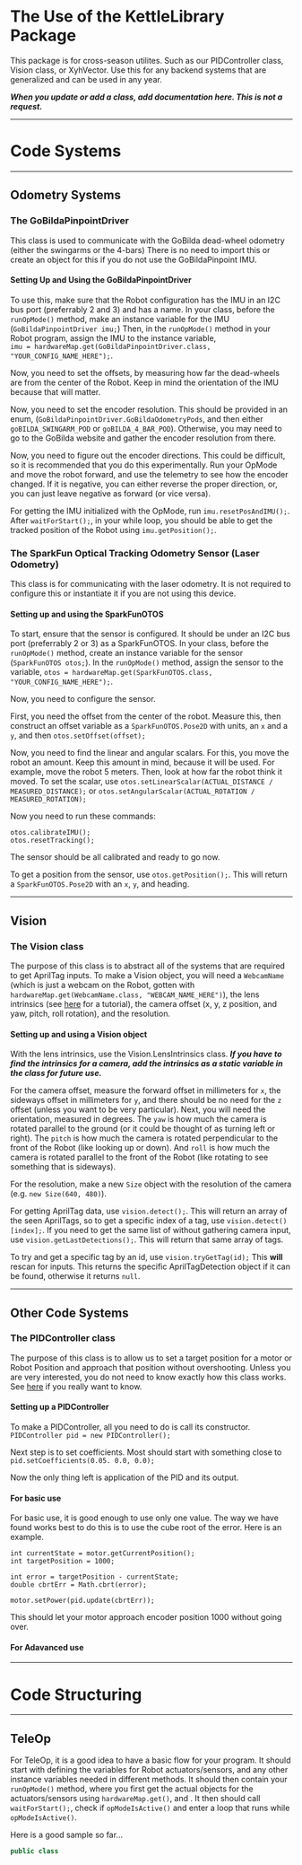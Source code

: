 # The Use of the KettleLibrary Package

This package is for cross-season utilites. Such as our PIDController class, Vision class, or XyhVector. 
Use this for any backend systems that are generalized and can be used in any year.  

***When you update or add a class, add documentation here. This is not a request.***

---

# Code Systems

---

## Odometry Systems

### The GoBildaPinpointDriver

This class is used to communicate with the GoBilda dead-wheel odometry (either the swingarms or the 4-bars)
There is no need to import this or create an object for this if you do not use the GoBildaPinpoint IMU.

#### Setting Up and Using the GoBildaPinpointDriver

To use this, make sure that the Robot configuration has the IMU in an I2C bus port (preferrably 2 and 3)
and has a name. In your class, before the `runOpMode()` method, make an instance variable for the IMU 
(`GoBildaPinpointDriver imu;`) 
Then, in the `runOpMode()` method in your Robot program, assign the IMU to the instance variable,  
`imu = hardwareMap.get(GoBildaPinpointDriver.class, "YOUR_CONFIG_NAME_HERE");`.  

Now, you need to set the offsets, by measuring how far the dead-wheels are from the center of the Robot. 
Keep in mind the orientation of the IMU because that will matter.  

Now, you need to set the encoder resolution. This should be provided in an enum, 
(`GoBildaPinpointDriver.GoBildaOdometryPods`, and then either `goBILDA_SWINGARM_POD` or `goBILDA_4_BAR_POD`).
Otherwise, you may need to go to the GoBilda website and gather the encoder resolution from there. 

Now, you need to figure out the encoder directions. 
This could be difficult, so it is recommended that you do this experimentally. 
Run your OpMode and move the robot forward, and use the telemetry to see how the encoder changed. 
If it is negative, you can either reverse the proper direction, or, you can just leave negative as forward (or vice versa).

For getting the IMU initialized with the OpMode, run `imu.resetPosAndIMU();`. After `waitForStart();`, in your while loop, 
you should be able to get the tracked position of the Robot using `imu.getPosition();`.  

### The SparkFun Optical Tracking Odometry Sensor (Laser Odometry)

This class is for communicating with the laser odometry. 
It is not required to configure this or instantiate it if you are not using this device.

#### Setting up and using the SparkFunOTOS

To start, ensure that the sensor is configured. It should be under an I2C bus port (preferrably 2 or 3) 
as a SparkFunOTOS. In your class, before the `runOpMode()` method, create an instance variable for the sensor
(`SparkFunOTOS otos;`).
In the `runOpMode()` method, assign the sensor to the variable, 
`otos = hardwareMap.get(SparkFunOTOS.class, "YOUR_CONFIG_NAME_HERE");`.

Now, you need to configure the sensor. 

First, you need the offset from the center of the robot. Measure this, then construct an offset
variable as a `SparkFunOTOS.Pose2D` with units, an `x` and a `y`, and then `otos.setOffset(offset);`

Now, you need to find the linear and angular scalars. For this, you move the robot an amount. Keep this 
amount in mind, because it will be used. For example, move the robot 5 meters. 
Then, look at how far the robot think it moved. To set the scalar, use `otos.setLinearScalar(ACTUAL_DISTANCE / MEASURED_DISTANCE);` 
or `otos.setAngularScalar(ACTUAL_ROTATION / MEASURED_ROTATION);`

Now you need to run these commands:
```
otos.calibrateIMU();
otos.resetTracking();
```

The sensor should be all calibrated and ready to go now.

To get a position from the sensor, use `otos.getPosition();`. This will return a `SparkFunOTOS.Pose2D`
with an `x`, `y`, and heading.

--- 

## Vision

### The Vision class

The purpose of this class is to abstract all of the systems that are required to get AprilTag inputs. 
To make a Vision object, you will need a `WebcamName` (which is just a webcam on the Robot, gotten with 
`hardwareMap.get(WebcamName.class, "WEBCAM_NAME_HERE")`), the lens intrinsics
(see [here](https://www.youtube.com/watch?v=bTcCY3DZM0k "Tutorial on finding lens intrinsics") for a tutorial), 
the camera offset (x, y, z position, and yaw, pitch, roll rotation), and the resolution.

#### Setting up and using a Vision object

With the lens intrinsics, use the Vision.LensIntrinsics class. ***If you have to find the intrinsics 
for a camera, add the intrinsics as a static variable in the class for future use.***  

For the camera offset, measure the forward offset in millimeters for `x`, the sideways offset in millimeters
for `y`, and there should be no need for the `z` offset (unless you want to be very particular). Next, 
you will need the orientation, measured in degrees. The `yaw` is how much the camera is rotated parallel 
to the ground (or it could be thought of as turning left or right). The `pitch` is how much the camera is 
rotated perpendicular to the front of the Robot (like looking up or down). And `roll` is how much the camera is 
rotated parallel to the front of the Robot (like rotating to see something that is sideways). 

For the resolution, make a new `Size` object with the resolution of the camera (e.g. `new Size(640, 480)`).

For getting AprilTag data, use `vision.detect();`. This will return an array of the seen AprilTags, so 
to get a specific index of a tag, use `vision.detect()[index];`. If you need to get the same list of 
without gathering camera input, use `vision.getLastDetections();`. This will return that same array of 
tags. 

To try and get a specific tag by an id, use `vision.tryGetTag(id);` This **will** rescan for inputs.
This returns the specific AprilTagDetection object if it can be found, otherwise it returns `null`.

--- 

## Other Code Systems

### The PIDController class

The purpose of this class is to allow us to set a target position for a motor or Robot Position and 
approach that position without overshooting. Unless you are very interested, you do not need to know 
exactly how this class works. See 
[here](https://en.wikipedia.org/wiki/Proportional%E2%80%93integral%E2%80%93derivative_controller "PID Controller Explanation")
if you really want to know.

#### Setting up a PIDController

To make a PIDController, all you need to do is call its constructor.
`PIDController pid = new PIDController();`

Next step is to set coefficients. Most should start with something close to 
`pid.setCoefficients(0.05. 0.0, 0.0);`

Now the only thing left is application of the PID and its output.

#### For basic use

For basic use, it is good enough to use only one value. The way we have found works best to do this 
is to use the cube root of the error. Here is an example.

```
int currentState = motor.getCurrentPosition();
int targetPosition = 1000;

int error = targetPosition - currentState;
double cbrtErr = Math.cbrt(error);

motor.setPower(pid.update(cbrtErr));
```

This should let your motor approach encoder position 1000 without going over.

#### For Adavanced use

[//]: # (TODO: Add tutorial for tuning PID Coefficients, what Ki and Kd do, etc.)

---

# Code Structuring

---

## TeleOp

For TeleOp, it is a good idea to have a basic flow for your program. It should start with defining the 
variables for Robot actuators/sensors, and any other instance variables needed in different methods. 
It should then contain your `runOpMode()` method, where you first get the actual objects for the actuators/sensors
using `hardwareMap.get()`, and . It then should call `waitForStart();`, check if `opModeIsActive()` 
and enter a loop that runs while `opModeIsActive()`. 

Here is a good sample so far...
```java
public class 
```